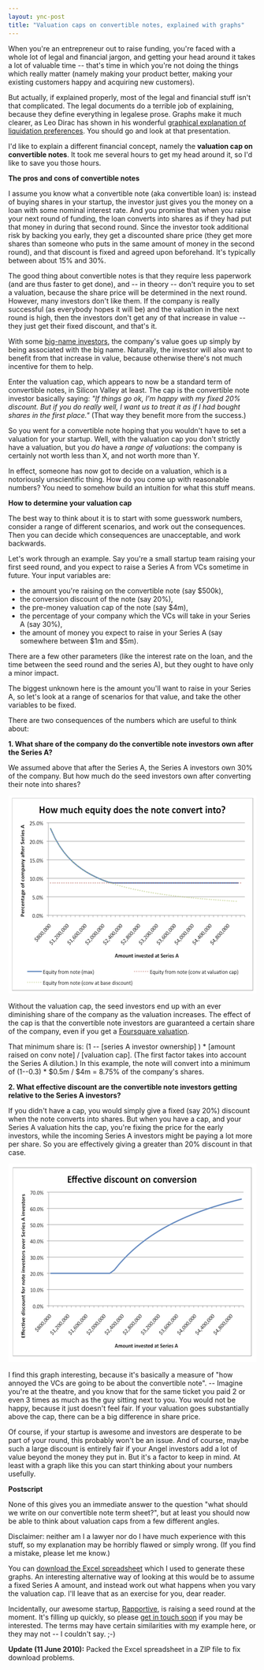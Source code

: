 ```yaml
---
layout: ync-post
title: "Valuation caps on convertible notes, explained with graphs"
---
```


When you're an entrepreneur out to raise funding, you're faced with a whole lot of legal and
financial jargon, and getting your head around it takes a lot of valuable time -- that's time in
which you're not doing the things which really matter (namely making your product better, making
your existing customers happy and acquiring new customers).

But actually, if explained properly,
most of the legal and financial stuff isn't that complicated. The legal documents do a terrible job
of explaining, because they define everything in legalese prose. Graphs make it much clearer, as Leo
Dirac has shown in his wonderful
[graphical explanation of liquidation preferences](http://www.slideshare.net/leodirac/5minute-primer-on-vc-term-sheets).
You should go and look at that presentation.

I'd like to explain a different financial concept, namely the
**valuation cap on convertible notes**. It took me several hours to get my head around it, so I'd
like to save you those hours.


**The pros and cons of convertible notes**

I assume you know what a
convertible note (aka convertible loan) is: instead of buying shares in your startup, the investor
just gives you the money on a loan with some nominal interest rate. And you promise that when you
raise your next round of funding, the loan converts into shares as if they had put that money in
during that second round. Since the investor took additional risk by backing you early, they get a
discounted share price (they get more shares than someone who puts in the same amount of money in
the second round), and that discount is fixed and agreed upon beforehand. It's typically between
about 15% and 30%.

The good thing about convertible notes is that they require less paperwork (and
are thus faster to get done), and -- in theory -- don't require you to set a valuation, because the
share price will be determined in the next round. However, many investors don't like them. If the
company is really successful (as everybody hopes it will be) and the valuation in the next round is
high, then the investors don't get any of that increase in value -- they just get their fixed
discount, and that's it.

With some
[big-name investors](http://www.crunchbase.com/person/ron-conway), the company's value goes up
simply by being associated with the big name. Naturally, the investor will also want to benefit from
that increase in value, because otherwise there's not much incentive for them to help.

Enter the valuation cap, which appears to now be a standard term of convertible notes, in Silicon Valley at
least. The cap is the convertible note investor basically saying: *"If things go ok, I'm happy with
my fixed 20% discount. But if you do really well, I want us to treat it as if I had bought shares in
the first place."* (That way they benefit more from the success.)

So you went for a convertible note hoping that you wouldn't have to set a valuation for your startup.
Well, with the valuation cap you don't strictly have a valuation, but you *do* have a *range of valuations*:
the company is certainly not worth less than X, and not worth more than Y.

In effect, someone has now got to
decide on a valuation, which is a notoriously unscientific thing. How do you come up with reasonable
numbers? You need to somehow build an intuition for what this stuff means.


**How to determine your valuation cap**

The best way to think about it is to start with some guesswork numbers, consider a
range of different scenarios, and work out the consequences. Then you can decide which consequences
are unacceptable, and work backwards.

Let's work through an example. Say you're a small startup
team raising your first seed round, and you expect to raise a Series A from VCs sometime in future.
Your input variables are:

* the amount you're raising on the convertible note (say $500k),
* the conversion discount of the note (say 20%),
* the pre-money valuation cap of the note (say $4m),
* the percentage of your company which the VCs will take in your Series A (say 30%),
* the amount of money you expect to raise in your Series A (say somewhere between $1m and $5m).

There are a few other parameters (like the interest rate on the loan, and the
time between the seed round and the series A), but they ought to have only a minor impact.

The biggest unknown here is the amount you'll want to raise in your Series A, so let's look at a
range of scenarios for that value, and take the other variables to be fixed.

There are two consequences of the numbers which are useful to think about:


**1. What share of the company do the convertible note investors own after the Series A?**

We assumed above that after the Series A, the Series A investors own 30% of the company.
But how much do the seed investors own after converting their note into shares?

<img src="/static/2010/05/Valuation-Cap-demo-1.png" alt="How much equity does the note convert into?"
    width="550" height="402" class="aligncenter size-full wp-image-379" />

Without the valuation cap, the seed investors end up with an ever diminishing share of the company as the
valuation increases. The effect of the cap is that the convertible note investors are guaranteed a
certain share of the company, even if you get a
[Foursquare valuation](http://techcrunch.com/2010/03/25/four-vc-firms-battle-for-foursquare-valuation-goes-stratospheric/).

That minimum share is:
(1 -- \[series A investor ownership\] ) * \[amount raised on conv note\] / \[valuation cap\].
(The first factor takes into account the Series A dilution.) In this example, the
note will convert into a minimum of (1--0.3) * $0.5m / $4m = 8.75% of the company's shares.


**2. What effective discount are the convertible note investors getting relative to the Series A investors?**

If you didn't have a cap, you would simply give a fixed (say 20%) discount when the
note converts into shares. But when you have a cap, and your Series A valuation hits the cap, you're
fixing the price for the early investors, while the incoming Series A investors might be paying a
lot more per share. So you are effectively giving a greater than 20% discount in that case.

<img src="/static/2010/05/Valuation-Cap-demo-2.png" alt="Effective discount on conversion"
    width="550" height="403" class="aligncenter size-full wp-image-380" />

I find this graph interesting, because it's basically a measure of "how annoyed the VCs are going to be about
the convertible note". -- Imagine you're at the theatre, and you know that for the same ticket you
paid 2 or even 3 times as much as the guy sitting next to you. You would not be happy, because it
just doesn't feel fair. If your valuation goes substantially above the cap, there can be a big
difference in share price.

Of course, if your startup is awesome and investors are desperate to be
part of your round, this probably won't be an issue. And of course, maybe such a large discount is
entirely fair if your Angel investors add a lot of value beyond the money they put in. But it's a
factor to keep in mind. At least with a graph like this you can start thinking about your numbers
usefully.


**Postscript**

None of this gives you an immediate answer to the question "what should
we write on our convertible note term sheet?", but at least you should now be able to think about
valuation caps from a few different angles.

Disclaimer: neither am I a lawyer nor do I have much
experience with this stuff, so my explanation may be horribly flawed or simply wrong. (If you find a
mistake, please let me know.)

You can [download the Excel spreadsheet](/static/2010/05/Valuation-Cap-demo-for-blog.xlsx.zip)
which I used to generate these graphs. An interesting alternative way of looking at this would be to
assume a fixed Series A amount, and instead work out what happens when you vary the valuation cap.
I'll leave that as an exercise for you, dear reader.

Incidentally, our awesome startup,
[Rapportive](http://rapportive.com), is raising a seed round at the moment. It's filling up quickly,
so please
[get in touch soon](mailto:martin@rapportive.com) if you may be interested. The terms may have
certain similarities with my example here, or they may not -- I couldn't say. ;-)

**Update (11 June 2010):** Packed the Excel spreadsheet in a ZIP file to fix download problems.
